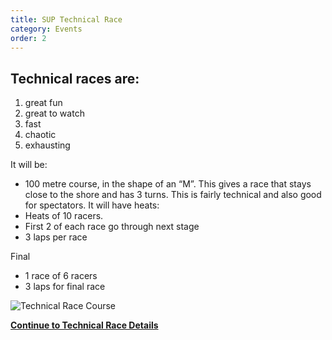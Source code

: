 ```yaml
---
title: SUP Technical Race
category: Events
order: 2
---
```


## Technical races are:
1. great fun
2. great to watch
3. fast
4. chaotic
5. exhausting

It will be:
- 100 metre course, in the shape of an “M”.
This gives a race that stays close to the shore and has 3 turns.
This is fairly technical and also good for spectators.
It will have heats:
- Heats of 10 racers.
- First 2 of each race go through next stage
- 3 laps per race

Final
- 1 race of 6 racers
- 3 laps for final race

![Technical Race Course](/clyde/Content/technical.png)



**[Continue to Technical Race Details](/clyde/Content/101_EVENT_SUP_TECHNICAL.md/)**
